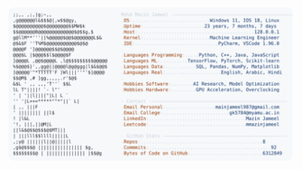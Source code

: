 <picture>
  <source srcset="https://raw.githubusercontent.com/mmazinjameel/mmazinjameel/main/dark_mode.svg?v=1749752076" media="(prefers-color-scheme: dark)">
  <img src="https://raw.githubusercontent.com/mmazinjameel/mmazinjameel/main/light_mode.svg?v=1749752076">
</picture>
